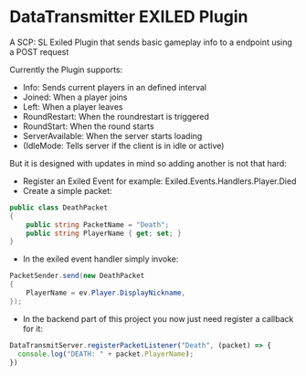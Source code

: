 # DataTransmitter EXILED Plugin

A SCP: SL Exiled Plugin that sends basic gameplay info to a endpoint using a POST request

Currently the Plugin supports:

- Info: Sends current players in an defined interval
- Joined: When a player joins
- Left: When a player leaves
- RoundRestart: When the roundrestart is triggered
- RoundStart: When the round starts
- ServerAvailable: When the server starts loading 
- (IdleMode: Tells server if the client is in idle or active)

But it is designed with updates in mind so adding another is not that hard:

- Register an Exiled Event for example: Exiled.Events.Handlers.Player.Died
- Create a simple packet:
```cs
public class DeathPacket
{
    public string PacketName = "Death";
    public string PlayerName { get; set; }
}
``` 
- In the exiled event handler simply invoke:
```cs
PacketSender.send(new DeathPacket
{
    PlayerName = ev.Player.DisplayNickname,
});
```
- In the backend part of this project you now just need register a callback for it:
```js
DataTransmitServer.registerPacketListener("Death", (packet) => {
  console.log("DEATH: " + packet.PlayerName);
})
```